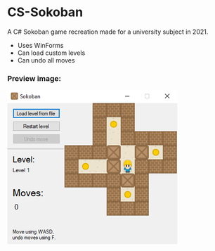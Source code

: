 # CS-Sokoban
A C# Sokoban game recreation made for a university subject in 2021.

- Uses WinForms
- Can load custom levels
- Can undo all moves

### Preview image:
![preview.png](preview.png)
